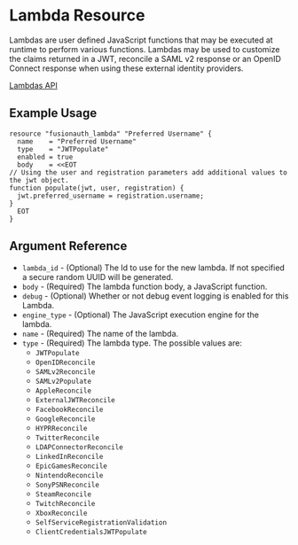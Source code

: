 # Lambda Resource

Lambdas are user defined JavaScript functions that may be executed at runtime to perform various functions. Lambdas may be used to customize the claims returned in a JWT, reconcile a SAML v2 response or an OpenID Connect response when using these external identity providers.

[Lambdas API](https://fusionauth.io/docs/v1/tech/apis/lambdas)

## Example Usage

```hcl
resource "fusionauth_lambda" "Preferred Username" {
  name    = "Preferred Username"
  type    = "JWTPopulate"
  enabled = true
  body    = <<EOT
// Using the user and registration parameters add additional values to the jwt object.
function populate(jwt, user, registration) {
  jwt.preferred_username = registration.username;
}
  EOT
}
```

## Argument Reference

* `lambda_id` - (Optional) The Id to use for the new lambda. If not specified a secure random UUID will be generated.
* `body` - (Required) The lambda function body, a JavaScript function.
* `debug` - (Optional) Whether or not debug event logging is enabled for this Lambda.
* `engine_type` - (Optional) The JavaScript execution engine for the lambda.
* `name` - (Required) The name of the lambda.
* `type` - (Required) The lambda type. The possible values are:
    - `JWTPopulate`
    - `OpenIDReconcile`
    - `SAMLv2Reconcile`
    - `SAMLv2Populate`
    - `AppleReconcile`
    - `ExternalJWTReconcile`
    - `FacebookReconcile`
    - `GoogleReconcile`
    - `HYPRReconcile`
    - `TwitterReconcile`
    - `LDAPConnectorReconcile`
    - `LinkedInReconcile`
    - `EpicGamesReconcile`
    - `NintendoReconcile`
    - `SonyPSNReconcile`
    - `SteamReconcile`
    - `TwitchReconcile`
    - `XboxReconcile`
    - `SelfServiceRegistrationValidation`
    - `ClientCredentialsJWTPopulate`